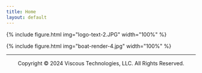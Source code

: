 ```yaml
---
title: Home
layout: default
---
```


{% include figure.html img="logo-text-2.JPG" width="100%" %}

{% include figure.html img="boat-render-4.jpg" width="100%" %}

---------
<p style="text-align: center;">Copyright © 2024 Viscous Technologies, LLC. All Rights Reserved.</p>

<!--- 
{% include figure.html img="primary-logo.jpg" width="20%" %}

{% include figure.html img="4knots,100rpm_1.JPG" width="100%" %}
-->
